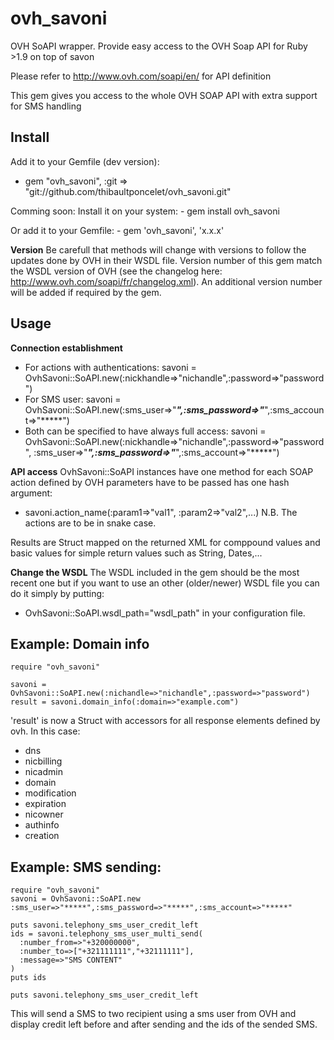 ovh_savoni
===========
OVH SoAPI wrapper. 
Provide easy access to the OVH Soap API for Ruby >1.9 on top of savon

Please refer to http://www.ovh.com/soapi/en/ for API definition

This gem gives you access to the whole OVH SOAP API with extra support for SMS handling

Install
-------
Add it to your Gemfile (dev version):
  - gem "ovh_savoni", :git => "git://github.com/thibaultponcelet/ovh_savoni.git"

Comming soon:
  Install it on your system:
    - gem install ovh_savoni

  Or add it to your Gemfile:
    - gem 'ovh_savoni', 'x.x.x' 

  
**Version**
Be carefull that methods will change with versions to follow the updates done by OVH in their WSDL file.
Version number of this gem match the WSDL version of OVH (see the changelog here: http://www.ovh.com/soapi/fr/changelog.xml).
An additional version number will be added if required by the gem.


Usage
-----

**Connection establishment**
  * For actions with authentications: 
    savoni = OvhSavoni::SoAPI.new(:nickhandle=>"nichandle",:password=>"password")
  * For SMS user: 
    savoni = OvhSavoni::SoAPI.new(:sms_user=>"*****",:sms_password=>"*****",:sms_account=>"*****")
  * Both can be specified to have always full access:
    savoni = OvhSavoni::SoAPI.new(:nickhandle=>"nichandle",:password=>"password", :sms_user=>"*****",:sms_password=>"*****",:sms_account=>"*****")
  
**API access**
  OvhSavoni::SoAPI instances have one method for each SOAP action defined by OVH
  parameters have to be passed has one hash argument:
  - savoni.action_name(:param1=>"val1", :param2=>"val2",...)
  N.B. The actions are to be in snake case.

  Results are Struct mapped on the returned XML for comppound values and basic values for simple return values such as String, Dates,...
  
**Change the WSDL**
The WSDL included in the gem should be the most recent one but if you want to 
use an other (older/newer) WSDL file you can do it simply by putting:
  - OvhSavoni::SoAPI.wsdl_path="wsdl_path" 
in your configuration file.
  
Example: Domain info
-------
    require "ovh_savoni"

    savoni = OvhSavoni::SoAPI.new(:nichandle=>"nichandle",:password=>"password")
    result = savoni.domain_info(:domain=>"example.com")

'result' is now a Struct with accessors for all response elements defined by ovh. In this case: 
  - dns
  - nicbilling
  - nicadmin
  - domain
  - modification
  - expiration
  - nicowner
  - authinfo
  - creation

Example: SMS sending:
------------
    require "ovh_savoni"
    savoni = OvhSavoni::SoAPI.new :sms_user=>"*****",:sms_password=>"*****",:sms_account=>"*****" 

    puts savoni.telephony_sms_user_credit_left
    ids = savoni.telephony_sms_user_multi_send(
      :number_from=>"+320000000",
      :number_to=>["+321111111","+32111111"],
      :message=>"SMS CONTENT"
    )
    puts ids

    puts savoni.telephony_sms_user_credit_left
    
This will send a SMS to two recipient using a sms user from OVH and display credit left before and after sending and the ids of the sended SMS.



